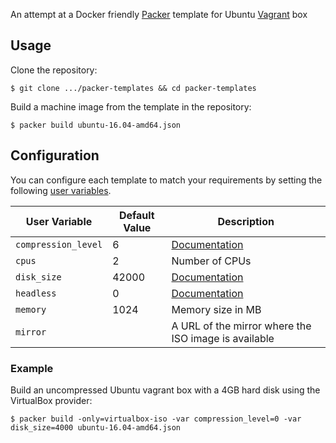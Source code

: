 An attempt at a Docker friendly [Packer](https://www.packer.io/) template for Ubuntu [Vagrant](https://www.vagrantup.com/) box

## Usage

Clone the repository:

    $ git clone .../packer-templates && cd packer-templates

Build a machine image from the template in the repository:

    $ packer build ubuntu-16.04-amd64.json

## Configuration

You can configure each template to match your requirements by setting the following [user variables](https://packer.io/docs/templates/user-variables.html).

 User Variable       | Default Value | Description
---------------------|---------------|----------------------------------------------------------------------------------------
 `compression_level` | 6             | [Documentation](https://packer.io/docs/post-processors/vagrant.html#compression_level)
 `cpus`              | 2             | Number of CPUs
 `disk_size`         | 42000         | [Documentation](https://packer.io/docs/builders/virtualbox-iso.html#disk_size)
 `headless`          | 0             | [Documentation](https://packer.io/docs/builders/virtualbox-iso.html#headless)
 `memory`            | 1024          | Memory size in MB
 `mirror`            |               | A URL of the mirror where the ISO image is available

### Example

Build an uncompressed Ubuntu vagrant box with a 4GB hard disk using the VirtualBox provider:

    $ packer build -only=virtualbox-iso -var compression_level=0 -var disk_size=4000 ubuntu-16.04-amd64.json
